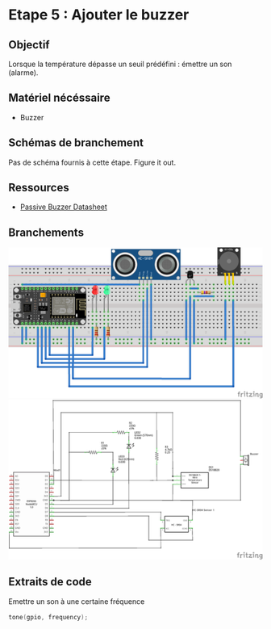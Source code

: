 # Etape 5 : Ajouter le buzzer

## Objectif 
Lorsque la température dépasse un seuil prédéfini : émettre un son (alarme). 

## Matériel nécéssaire 
- Buzzer 

## Schémas de branchement 
Pas de schéma fournis à cette étape. Figure it out. 

## Ressources 
- [Passive Buzzer Datasheet](https://www.electrokit.com/uploads/productfile/41015/Passive_Piezo_Buzzer.pdf)

## Branchements
![breaboard](../images/step-5_bb.png)
![schematics](../images/step-5_schem.png)

## Extraits de code 
Emettre un son à une certaine fréquence 

```c
tone(gpio, frequency);
```
